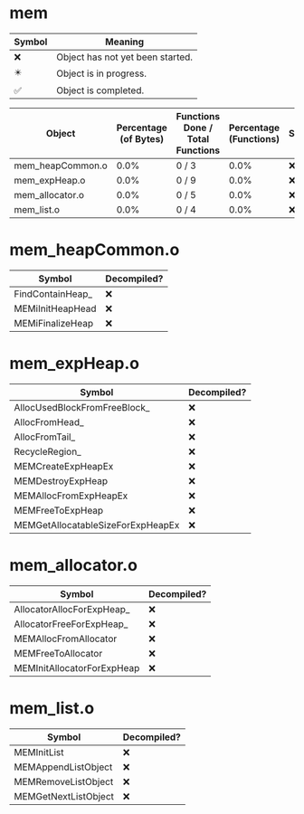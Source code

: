 # mem
| Symbol | Meaning 
| ------------- | ------------- 
| :x: | Object has not yet been started. 
| :eight_pointed_black_star: | Object is in progress. 
| :white_check_mark: | Object is completed. 


| Object | Percentage (of Bytes) | Functions Done / Total Functions | Percentage (Functions) | Status 
| ------------- | ------------- | ------------- | ------------- | ------------- 
| mem_heapCommon.o | 0.0% | 0 / 3 | 0.0% | :x: 
| mem_expHeap.o | 0.0% | 0 / 9 | 0.0% | :x: 
| mem_allocator.o | 0.0% | 0 / 5 | 0.0% | :x: 
| mem_list.o | 0.0% | 0 / 4 | 0.0% | :x: 


# mem_heapCommon.o
| Symbol | Decompiled? |
| ------------- | ------------- |
| FindContainHeap_ | :x: |
| MEMiInitHeapHead | :x: |
| MEMiFinalizeHeap | :x: |


# mem_expHeap.o
| Symbol | Decompiled? |
| ------------- | ------------- |
| AllocUsedBlockFromFreeBlock_ | :x: |
| AllocFromHead_ | :x: |
| AllocFromTail_ | :x: |
| RecycleRegion_ | :x: |
| MEMCreateExpHeapEx | :x: |
| MEMDestroyExpHeap | :x: |
| MEMAllocFromExpHeapEx | :x: |
| MEMFreeToExpHeap | :x: |
| MEMGetAllocatableSizeForExpHeapEx | :x: |


# mem_allocator.o
| Symbol | Decompiled? |
| ------------- | ------------- |
| AllocatorAllocForExpHeap_ | :x: |
| AllocatorFreeForExpHeap_ | :x: |
| MEMAllocFromAllocator | :x: |
| MEMFreeToAllocator | :x: |
| MEMInitAllocatorForExpHeap | :x: |


# mem_list.o
| Symbol | Decompiled? |
| ------------- | ------------- |
| MEMInitList | :x: |
| MEMAppendListObject | :x: |
| MEMRemoveListObject | :x: |
| MEMGetNextListObject | :x: |


